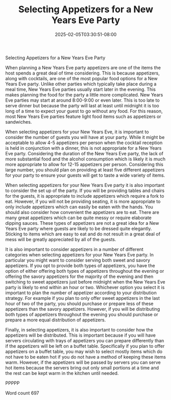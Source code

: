 ﻿---
title: "Selecting Appetizers for a New Years Eve Party"
date: 2025-02-05T03:30:51-08:00
description: "New Years Eve Party Planning Tips for Web Success"
featured_image: "/images/New Years Eve Party Planning.jpg"
tags: ["New Years Eve Party Planning"]
---

Selecting Appetizers for a New Years Eve Party

When planning a New Years Eve party appetizers are one of the items the host spends a great deal of time considering. This is because appetizers, along with cocktails, are one of the most popular food options for a New Years Eve party. Unlike other parties which typically take place during a meal time, New Years Eve parties usually start later in the evening. This makes planning the food for the party a little more complicated. New Years Eve parties may start at around 8:00-9:00 or even later. This is too late to serve dinner but because the party will last at least until midnight it is too long of a time to expect your guest to go without any food. For this reason, most New Years Eve parties feature light food items such as appetizers or sandwiches.

When selecting appetizers for your New Years Eve, it is important to consider the number of guests you will have at your party. While it might be acceptable to allow 4-5 appetizers per person when the cocktail reception is held in conjunction with a dinner, this is not appropriate for a New Years Eve party. Considering the duration of the New Years Eve party, the lack of more substantial food and the alcohol consumption which is likely it is much more appropriate to allow for 12-15 appetizers per person. Considering this large number, you should plan on providing at least five different appetizers for your party to ensure your guests will get to taste a wide variety of items.

When selecting appetizers for your New Years Eve party it is also important to consider the set up of the party. If you will be providing tables and chairs for the guests, it is appropriate to include appetizers which require a fork to eat. However, if you will not be providing seating, it is more appropriate to only include appetizers which can easily be eaten with the hands. You should also consider how convenient the appetizers are to eat. There are many great appetizers which can be quite messy or require elaborate dipping sauces. These types of appetizers are not a great idea for a New Years Eve party where guests are likely to be dressed quite elegantly. Sticking to items which are easy to eat and do not result in a great deal of mess will be greatly appreciated by all of the guests.

It is also important to consider appetizers in a number of different categories when selecting appetizers for your New Years Eve party. In particular you might want to consider serving both sweet and savory appetizers. If you opt to provide both types of appetizers, you have the option of either offering both types of appetizers throughout the evening or offering the savory appetizers for the majority of the evening and then switching to sweet appetizers just before midnight when the New Years Eve party is likely to end within an hour or two. Whichever option you select it is important to plan the number of appetizer according to your distribution strategy. For example if you plan to only offer sweet appetizers in the last hour of two of the party, you should purchase or prepare less of these appetizers than the savory appetizers. However, if you will be distributing both types of appetizers throughout the evening you should purchase or prepare a more equal distribution of appetizers.

Finally, in selecting appetizers, it is also important to consider how the appetizers will be distributed. This is important because if you will have servers circulating with trays of appetizers you can prepare differently than if the appetizers will be left on a buffet table. Specifically if you plan to offer appetizers on a buffet table, you may wish to select mostly items which do not have to be eaten hot if you do not have a method of keeping these items warm. However, if the appetizers will be passed by servers you can serve hot items because the servers bring out only small portions at a time and the rest can be kept warm in the kitchen until needed. 

PPPPP

Word count 697

